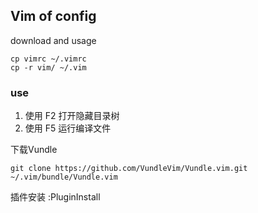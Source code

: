 ## Vim of config  

download and usage

	cp vimrc ~/.vimrc
	cp -r vim/ ~/.vim

### use  

1. 使用 F2 打开隐藏目录树 
2. 使用 F5 运行编译文件

下载Vundle
	
	git clone https://github.com/VundleVim/Vundle.vim.git ~/.vim/bundle/Vundle.vim
	
插件安装
	:PluginInstall
